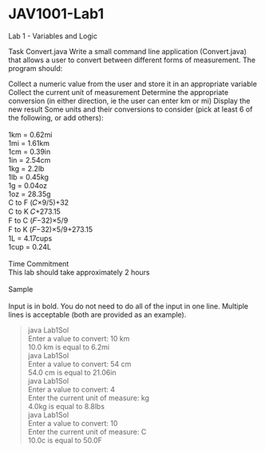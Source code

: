 # JAV1001-Lab1
Lab 1 - Variables and Logic

Task
Convert.java Write a small command line application (Convert.java) that allows a user to convert between different forms of measurement. The program should:<br />

Collect a numeric value from the user and store it in an appropriate variable
Collect the current unit of measurement
Determine the appropriate conversion (in either direction, ie the user can enter km or mi)
Display the new result
Some units and their conversions to consider (pick at least 6 of the following, or add others):<br />
<br />
1km = 0.62mi<br />
1mi = 1.61km<br />
1cm = 0.39in<br />
1in = 2.54cm<br />
1kg = 2.2lb<br />
1lb = 0.45kg<br />
1g = 0.04oz<br />
1oz = 28.35g<br />
C to F (𝐶×9/5)+32<br />
C to K 𝐶+273.15<br />
F to C (𝐹−32)×5/9<br />
F to K (𝐹−32)×5/9+273.15<br />
1L = 4.17cups<br />
1cup = 0.24L<br />
<br />
Time Commitment<br />
This lab should take approximately 2 hours<br />
<br />
Sample<br />
<br />
Input is in bold. You do not need to do all of the input in one line. Multiple lines is acceptable (both are provided as an example).
<br />
>java Lab1Sol<br />
Enter a value to convert: 10 km<br />
10.0 km is equal to 6.2mi<br />
>java Lab1Sol<br />
Enter a value to convert: 54 cm<br />
54.0 cm is equal to 21.06in<br />
>java Lab1Sol<br />
Enter a value to convert: 4<br />
Enter the current unit of measure: kg<br />
4.0kg is equal to 8.8lbs<br />
>java Lab1Sol<br />
Enter a value to convert: 10<br />
Enter the current unit of measure: C<br />
10.0c is equal to 50.0F<br />
